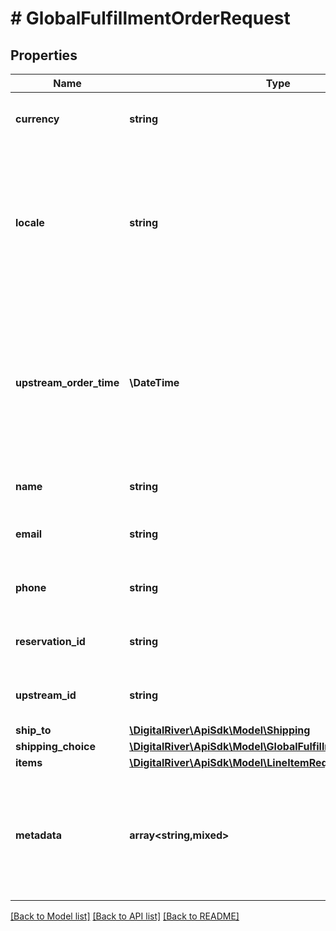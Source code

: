 # # GlobalFulfillmentOrderRequest

## Properties

Name | Type | Description | Notes
------------ | ------------- | ------------- | -------------
**currency** | **string** | A three-letter ISO currency code. |
**locale** | **string** | A locale designator that combines a two-letter ISO 639-1 language code with a ISO 3166-1 alpha-2 country code. | [optional]
**upstream_order_time** | **\DateTime** | The date and time at which the upstream order was created. The specified value should be in ISO-8601 UTC format. |
**name** | **string** | The customer&#39;s name. | [optional]
**email** | **string** | The customer&#39;s email address. | [optional]
**phone** | **string** | The customer&#39;s phone number. | [optional]
**reservation_id** | **string** | An inventory reservation identifier. | [optional]
**upstream_id** | **string** | The upstream order identifier. | [optional]
**ship_to** | [**\DigitalRiver\ApiSdk\Model\Shipping**](Shipping.md) |  |
**shipping_choice** | [**\DigitalRiver\ApiSdk\Model\GlobalFulfillmentShippingChoice**](GlobalFulfillmentShippingChoice.md) |  |
**items** | [**\DigitalRiver\ApiSdk\Model\LineItemRequest[]**](LineItemRequest.md) |  |
**metadata** | **array<string,mixed>** | Key-value pairs used to store additional data. Value can be string, boolean or integer types. | [optional]

[[Back to Model list]](../../README.md#models) [[Back to API list]](../../README.md#endpoints) [[Back to README]](../../README.md)
